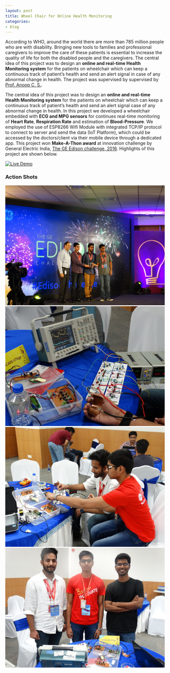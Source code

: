 ```yaml
---
layout: post
title: Wheel Chair for Online Health Monitoring
categories:
- blog
---
```


According to WHO, around the world there are more than 785 million people who are with disability. Bringing new tools to families and professional caregivers to improve the care of these patients is essential to increase the quality of life for both the disabled people and the caregivers. The central idea of this project was to design an **online and real-time Health Monitoring system** for the patients on wheelchair which can keep a continuous track of patient’s health and send an alert signal in case of any abnormal change in health.
The project was supervised by supervised by [Prof. Anoop C. S.](https://www.iist.ac.in/avionics/anoop.cs).

The central idea of this project was to design an **online and real-time Health Monitoring system** for the patients on wheelchair which can keep a continuous track of patient’s health and send an alert signal case of any abnormal change in health. In this project we developed a wheelchair embedded with **ECG and MPG sensors** for continues real-time monitoring of **Heart Rate**, **Respiration Rate** and estimation of **Blood-Pressure**. We employed the use of ESP8266 Wifi Module with integrated TCP/IP protocol to connect to server and send the data (IoT Platform), which could be accessed by the doctors/client via their mobile device through a dedicated app. This project won **Make-A-Thon award** at innovation challenge by General Electric India, [The GE Edison challenge, 2016](https://www.ge.com/in/edisonchallenge). Highlights of this project are shown below.

[![Live Demo](https://img.shields.io/badge/view-live--demo-blue.svg?style=flat-square)](https://drive.google.com/open?id=1uLuKH-vkgPzp-sCyAhJqUBmVwNXJceZh)

### Action Shots
<img src="https://github.com/chughvinit/chughvinit.github.io/blob/master/_Edison/Healthcare_IITKgp_Makeathon%20winners.jpg?raw=true" width="640px"/>

<img src="https://github.com/chughvinit/chughvinit.github.io/blob/master/_Edison/makeathon_winners.jpg?raw=true" width="640px"/>

<img src="https://github.com/chughvinit/chughvinit.github.io/blob/master/_Edison/make4.jpg?raw=true" width="640px"/>

<img src="https://github.com/chughvinit/chughvinit.github.io/blob/master/_Edison/makeathonwinners.jpg?raw=true" width="640px"/>
